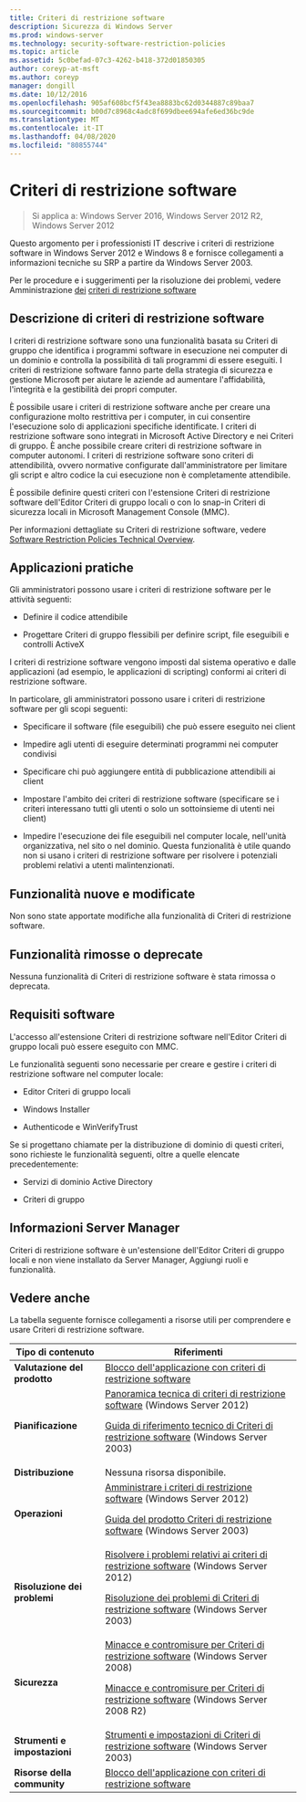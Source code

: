 ```yaml
---
title: Criteri di restrizione software
description: Sicurezza di Windows Server
ms.prod: windows-server
ms.technology: security-software-restriction-policies
ms.topic: article
ms.assetid: 5c0befad-07c3-4262-b418-372d01850305
author: coreyp-at-msft
ms.author: coreyp
manager: dongill
ms.date: 10/12/2016
ms.openlocfilehash: 905af608bcf5f43ea8883bc62d0344887c89baa7
ms.sourcegitcommit: b00d7c8968c4adc8f699dbee694afe6ed36bc9de
ms.translationtype: MT
ms.contentlocale: it-IT
ms.lasthandoff: 04/08/2020
ms.locfileid: "80855744"
---
```

# <a name="software-restriction-policies"></a>Criteri di restrizione software

>Si applica a: Windows Server 2016, Windows Server 2012 R2, Windows Server 2012

Questo argomento per i professionisti IT descrive i criteri di restrizione software in Windows Server 2012 e Windows 8 e fornisce collegamenti a informazioni tecniche su SRP a partire da Windows Server 2003.

Per le procedure e i suggerimenti per la risoluzione dei problemi, vedere Amministrazione [dei](troubleshoot-software-restriction-policies.md) [criteri di restrizione software](administer-software-restriction-policies.md)

## <a name="software-restriction-policies-description"></a><a name="BKMK_OVER"></a>Descrizione di criteri di restrizione software
I criteri di restrizione software sono una funzionalità basata su Criteri di gruppo che identifica i programmi software in esecuzione nei computer di un dominio e controlla la possibilità di tali programmi di essere eseguiti. I criteri di restrizione software fanno parte della strategia di sicurezza e gestione Microsoft per aiutare le aziende ad aumentare l'affidabilità, l'integrità e la gestibilità dei propri computer.

È possibile usare i criteri di restrizione software anche per creare una configurazione molto restrittiva per i computer, in cui consentire l'esecuzione solo di applicazioni specifiche identificate. I criteri di restrizione software sono integrati in Microsoft Active Directory e nei Criteri di gruppo. È anche possibile creare criteri di restrizione software in computer autonomi. I criteri di restrizione software sono criteri di attendibilità, ovvero normative configurate dall'amministratore per limitare gli script e altro codice la cui esecuzione non è completamente attendibile.

È possibile definire questi criteri con l'estensione Criteri di restrizione software dell'Editor Criteri di gruppo locali o con lo snap-in Criteri di sicurezza locali in Microsoft Management Console (MMC).

Per informazioni dettagliate su Criteri di restrizione software, vedere [Software Restriction Policies Technical Overview](software-restriction-policies-technical-overview.md).

## <a name="practical-applications"></a><a name="BKMK_APP"></a>Applicazioni pratiche
Gli amministratori possono usare i criteri di restrizione software per le attività seguenti:

-   Definire il codice attendibile

-   Progettare Criteri di gruppo flessibili per definire script, file eseguibili e controlli ActiveX

I criteri di restrizione software vengono imposti dal sistema operativo e dalle applicazioni (ad esempio, le applicazioni di scripting) conformi ai criteri di restrizione software.

In particolare, gli amministratori possono usare i criteri di restrizione software per gli scopi seguenti:

-   Specificare il software (file eseguibili) che può essere eseguito nei client

-   Impedire agli utenti di eseguire determinati programmi nei computer condivisi

-   Specificare chi può aggiungere entità di pubblicazione attendibili ai client

-   Impostare l'ambito dei criteri di restrizione software (specificare se i criteri interessano tutti gli utenti o solo un sottoinsieme di utenti nei client)

-   Impedire l'esecuzione dei file eseguibili nel computer locale, nell'unità organizzativa, nel sito o nel dominio. Questa funzionalità è utile quando non si usano i criteri di restrizione software per risolvere i potenziali problemi relativi a utenti malintenzionati.

## <a name="new-and-changed-functionality"></a><a name="BKMK_NEW"></a>Funzionalità nuove e modificate
Non sono state apportate modifiche alla funzionalità di Criteri di restrizione software.

## <a name="removed-or-deprecated-functionality"></a><a name="BKMK_DEP"></a>Funzionalità rimosse o deprecate
Nessuna funzionalità di Criteri di restrizione software è stata rimossa o deprecata.

## <a name="software-requirements"></a><a name="BKMK_SOFT"></a>Requisiti software
L'accesso all'estensione Criteri di restrizione software nell'Editor Criteri di gruppo locali può essere eseguito con MMC.

Le funzionalità seguenti sono necessarie per creare e gestire i criteri di restrizione software nel computer locale:

-   Editor Criteri di gruppo locali

-   Windows Installer

-   Authenticode e WinVerifyTrust

Se si progettano chiamate per la distribuzione di dominio di questi criteri, sono richieste le funzionalità seguenti, oltre a quelle elencate precedentemente:

-   Servizi di dominio Active Directory

-   Criteri di gruppo

## <a name="server-manager-information"></a><a name="BKMK_INSTALL"></a>Informazioni Server Manager
Criteri di restrizione software è un'estensione dell'Editor Criteri di gruppo locali e non viene installato da Server Manager, Aggiungi ruoli e funzionalità.

## <a name="see-also"></a><a name="BKMK_LINKS"></a>Vedere anche
La tabella seguente fornisce collegamenti a risorse utili per comprendere e usare Criteri di restrizione software.

|Tipo di contenuto|Riferimenti|
|--------|-------|
|**Valutazione del prodotto**|[Blocco dell'applicazione con criteri di restrizione software](https://technet.microsoft.com/magazine/2008.06.srp.aspx?pr=blog)|
|**Pianificazione**|[Panoramica tecnica di criteri di restrizione software](software-restriction-policies-technical-overview.md) (Windows Server 2012)<p>[Guida di riferimento tecnico di Criteri di restrizione software](https://technet.microsoft.com/library/cc728085(v=WS.10).aspx) (Windows Server 2003)|
|**Distribuzione**|Nessuna risorsa disponibile.|
|**Operazioni**|[Amministrare i criteri di restrizione software](administer-software-restriction-policies.md) (Windows Server 2012)<p>[Guida del prodotto Criteri di restrizione software](https://technet.microsoft.com/library/cc779607(v=WS.10).aspx) (Windows Server 2003)|
|**Risoluzione dei problemi**|[Risolvere i problemi relativi ai criteri di restrizione software](troubleshoot-software-restriction-policies.md) (Windows Server 2012)<p>[Risoluzione dei problemi di Criteri di restrizione software](https://technet.microsoft.com/library/cc737011(v=WS.10).aspx) (Windows Server 2003)|
|**Sicurezza**|[Minacce e contromisure per Criteri di restrizione software](https://technet.microsoft.com/library/dd349795(v=WS.10).aspx) (Windows Server 2008)<p>[Minacce e contromisure per Criteri di restrizione software](https://technet.microsoft.com/library/hh125926(v=WS.10).aspx) (Windows Server 2008 R2)|
|**Strumenti e impostazioni**|[Strumenti e impostazioni di Criteri di restrizione software](https://technet.microsoft.com/library/cc782454(v=WS.10).aspx) (Windows Server 2003)|
|**Risorse della community**|[Blocco dell'applicazione con criteri di restrizione software](https://technet.microsoft.com/magazine/2008.06.srp.aspx?pr=blog)|



